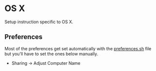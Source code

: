 # OS X

Setup instruction specific to OS X.

## Preferences

Most of the preferences get set automatically with the [preferences.sh](preferences.sh) file but you'll have to set the ones below manually.

- Sharing -> Adjust Computer Name